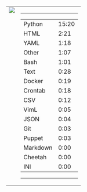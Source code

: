 
<table><tr>
<td valign="top">
  <img src="https://wakatime.com/share/@Aperture/0cd21d5d-ac4f-458d-9c71-d06f479c1297.png" />
</td>

<td valign="top">
  <hr>
  <table>
    <tr><td>Python</td><td>15:20</td></tr><tr><td>HTML</td><td>2:21</td></tr><tr><td>YAML</td><td>1:18</td></tr><tr><td>Other</td><td>1:07</td></tr><tr><td>Bash</td><td>1:01</td></tr><tr><td>Text</td><td>0:28</td></tr><tr><td>Docker</td><td>0:19</td></tr><tr><td>Crontab</td><td>0:18</td></tr><tr><td>CSV</td><td>0:12</td></tr><tr><td>VimL</td><td>0:05</td></tr><tr><td>JSON</td><td>0:04</td></tr><tr><td>Git</td><td>0:03</td></tr><tr><td>Puppet</td><td>0:03</td></tr><tr><td>Markdown</td><td>0:00</td></tr><tr><td>Cheetah</td><td>0:00</td></tr><tr><td>INI</td><td>0:00</td></tr>
  </table>
  <hr>
</td>
</tr></table>

